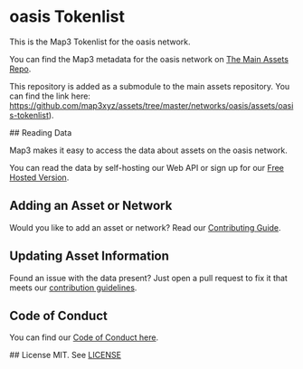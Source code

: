 
# oasis Tokenlist

This is the Map3 Tokenlist for the oasis network.

You can find the Map3 metadata for the oasis network on [The Main Assets Repo](https://github.com/map3xyz/assets/tree/master/networks/oasis).

This repository is added as a submodule to the main assets repository. You can find the link here: https://github.com/map3xyz/assets/tree/master/networks/oasis/assets/oasis-tokenlist).

## Reading Data

Map3 makes it easy to access the data about assets on the oasis network. 

You can read the data by self-hosting our Web API or sign up for our [Free Hosted Version](https://map3.xyz).

## Adding an Asset or Network 

Would you like to add an asset or network? Read our [Contributing Guide](https://github.com/map3xyz/assets/tree/master/docs/CONTRIBUTING.md).

## Updating Asset Information

Found an issue with the data present? Just open a pull request to fix it that meets our [contribution guidelines](https://github.com/map3xyz/assets/tree/master/docs/CONTRIBUTING.md).

## Code of Conduct
You can find our [Code of Conduct here](https://github.com/map3xyz/assets/tree/master/docs/CODE_OF_CONDUCT.md).

## License
MIT. See [LICENSE](LICENSE)
